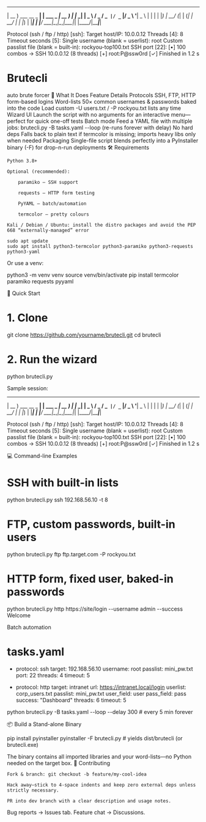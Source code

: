 

 ____                 _          ____ _     ___ 
| __ )  ___  __ _  __| | ___ _ _| __ ) |   |_ _|
|  _ \ / _ \/ _` |/ _` |/ _ \ '__|  _ \ |    | | 
| |_) |  __/ (_| | (_| |  __/ |  | |_) | |___| | 
|____/ \___|\__,_|\__,_|\___|_|  |____/|_____|___|

Protocol (ssh / ftp / http) [ssh]: 
Target host/IP: 10.0.0.12
Threads [4]: 8
Timeout seconds [5]: 
Single username (blank = userlist): root
Custom passlist file (blank = built-in): rockyou-top100.txt
SSH port [22]: 
[•] 100 combos → SSH 10.0.0.12 (8 threads)
[+] root:P@ssw0rd
[✓] Finished in 1.2 s














# Brutecli
auto brute forcer 
🎯 What It Does
Feature	Details
Protocols	SSH, FTP, HTTP form-based logins
Word-lists	50× common usernames & passwords baked into the code
Load custom -U users.txt / -P rockyou.txt lists any time
Wizard UI	Launch the script with no arguments for an interactive menu—perfect for quick one-off tests
Batch mode	Feed a YAML file with multiple jobs: brutecli.py -B tasks.yaml --loop (re-runs forever with delay)
No hard deps	Falls back to plain text if termcolor is missing; imports heavy libs only when needed
Packaging	Single-file script blends perfectly into a PyInstaller binary (-F) for drop-n-run deployments
🛠 Requirements

    Python 3.8+

    Optional (recommended):

        paramiko – SSH support

        requests – HTTP form testing

        PyYAML – batch/automation

        termcolor – pretty colours

    Kali / Debian / Ubuntu: install the distro packages and avoid the PEP 668 “externally-managed” error

    sudo apt update
    sudo apt install python3-termcolor python3-paramiko python3-requests python3-yaml

Or use a venv:

python3 -m venv venv
source venv/bin/activate
pip install termcolor paramiko requests pyyaml

🚀 Quick Start

# 1. Clone
git clone https://github.com/yourname/brutecli.git
cd brutecli

# 2. Run the wizard
python brutecli.py

Sample session:

 ____                 _          ____ _     ___ 
| __ )  ___  __ _  __| | ___ _ _| __ ) |   |_ _|
|  _ \ / _ \/ _` |/ _` |/ _ \ '__|  _ \ |    | | 
| |_) |  __/ (_| | (_| |  __/ |  | |_) | |___| | 
|____/ \___|\__,_|\__,_|\___|_|  |____/|_____|___|

Protocol (ssh / ftp / http) [ssh]: 
Target host/IP: 10.0.0.12
Threads [4]: 8
Timeout seconds [5]: 
Single username (blank = userlist): root
Custom passlist file (blank = built-in): rockyou-top100.txt
SSH port [22]: 
[•] 100 combos → SSH 10.0.0.12 (8 threads)
[+] root:P@ssw0rd
[✓] Finished in 1.2 s

💻 Command-line Examples

# SSH with built-in lists
python brutecli.py ssh 192.168.56.10 -t 8

# FTP, custom passwords, built-in users
python brutecli.py ftp ftp.target.com -P rockyou.txt

# HTTP form, fixed user, baked-in passwords
python brutecli.py http https://site/login --username admin --success Welcome

Batch automation

# tasks.yaml
- protocol: ssh
  target: 192.168.56.10
  username: root
  passlist: mini_pw.txt
  port: 22
  threads: 4
  timeout: 5

- protocol: http
  target: intranet
  url: https://intranet.local/login
  userlist: corp_users.txt
  passlist: mini_pw.txt
  user_field: user
  pass_field: pass
  success: "Dashboard"
  threads: 6
  timeout: 5

python brutecli.py -B tasks.yaml --loop --delay 300   # every 5 min forever

📦 Build a Stand-alone Binary

pip install pyinstaller
pyinstaller -F brutecli.py        # yields dist/brutecli  (or brutecli.exe)

The binary contains all imported libraries and your word-lists—no Python needed on the target box.
🤝 Contributing

    Fork & branch: git checkout -b feature/my-cool-idea

    Hack away—stick to 4-space indents and keep zero external deps unless strictly necessary.

    PR into dev branch with a clear description and usage notes.

Bug reports → Issues tab.
Feature chat → Discussions.

